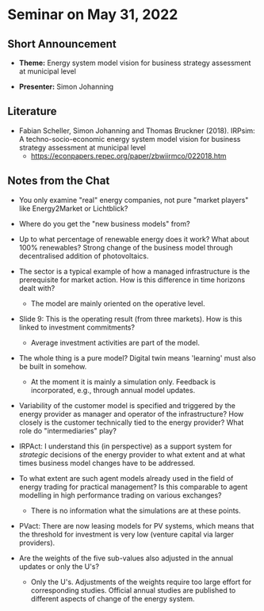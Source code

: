 # Seminar on May 31, 2022

## Short Announcement

* __Theme:__ Energy system model vision for business strategy assessment at
  municipal level

* __Presenter:__ Simon Johanning

## Literature

- Fabian Scheller, Simon Johanning and Thomas Bruckner (2018). IRPsim: A
  techno-socio-economic energy system model vision for business strategy
  assessment at municipal level
  - <https://econpapers.repec.org/paper/zbwiirmco/022018.htm>

## Notes from the Chat

- You only examine "real" energy companies, not pure "market players" like
  Energy2Market or Lichtblick?
  
- Where do you get the "new business models" from?

- Up to what percentage of renewable energy does it work? What about 100%
  renewables? Strong change of the business model through decentralised
  addition of photovoltaics.

- The sector is a typical example of how a managed infrastructure is the
  prerequisite for market action.  How is this difference in time horizons
  dealt with?
  - The model are mainly oriented on the operative level.

- Slide 9: This is the operating result (from three markets). How is this
  linked to investment commitments?
  - Average investment activities are part of the model. 

- The whole thing is a pure model? Digital twin means 'learning' must also be
  built in somehow.
  - At the moment it is mainly a simulation only.  Feedback is incorporated,
    e.g., through annual model updates.

- Variability of the customer model is specified and triggered by the energy
  provider as manager and operator of the infrastructure? How closely is the
  customer technically tied to the energy provider?  What role do
  "intermediaries" play?

- IRPAct: I understand this (in perspective) as a support system for
  _strategic_ decisions of the energy provider to what extent and at what
  times business model changes have to be addressed.

- To what extent are such agent models already used in the field of energy
  trading for practical management?  Is this comparable to agent modelling in
  high performance trading on various exchanges?
  - There is no information what the simulations are at these points.

- PVact: There are now leasing models for PV systems, which means that the
  threshold for investment is very low (venture capital via larger providers).

- Are the weights of the five sub-values also adjusted in the annual updates
  or only the U's?
  - Only the U's.  Adjustments of the weights require too large effort for
    corresponding studies.  Official annual studies are published to different
    aspects of change of the energy system. 

